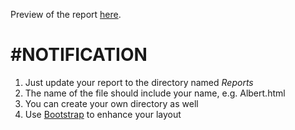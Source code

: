 Preview of the report
[here](https://htmlpreview.github.io/?https://github.com/AlbertGaoLovesCoding/COSC345Project/blob/master/Reports/Reports.html).

#NOTIFICATION
=====
1. Just update your report to the directory named *Reports*
  1. The name of the file should include your name, e.g. Albert.html
  2. You can create your own directory as well
  3. Use [Bootstrap](http://getbootstrap.com/css/#type) to enhance your layout
